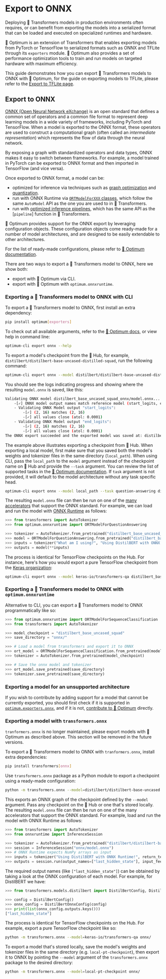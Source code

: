 <!--Copyright 2020 The HuggingFace Team. All rights reserved.

Licensed under the Apache License, Version 2.0 (the "License"); you may not use this file except in compliance with
the License. You may obtain a copy of the License at

http://www.apache.org/licenses/LICENSE-2.0

Unless required by applicable law or agreed to in writing, software distributed under the License is distributed on
an "AS IS" BASIS, WITHOUT WARRANTIES OR CONDITIONS OF ANY KIND, either express or implied. See the License for the
specific language governing permissions and limitations under the License.

⚠️ Note that this file is in Markdown but contain specific syntax for our doc-builder (similar to MDX) that may not be
rendered properly in your Markdown viewer.

-->

# Export to ONNX

Deploying 🤗 Transformers models in production environments often requires, or can benefit from exporting the models into 
a serialized format that can be loaded and executed on specialized runtimes and hardware.

🤗 Optimum is an extension of Transformers that enables exporting models from PyTorch or TensorFlow to serialized formats 
such as ONNX and TFLite through its `exporters` module. 🤗 Optimum also provides a set of performance optimization tools to train 
and run models on targeted hardware with maximum efficiency.

This guide demonstrates how you can export 🤗 Transformers models to ONNX with 🤗 Optimum, for the guide on exporting models to TFLite, 
please refer to the [Export to TFLite page](tflite).

## Export to ONNX 

[ONNX (Open Neural Network eXchange)](http://onnx.ai) is an open standard that defines a common set of operators and a 
common file format to represent deep learning models in a wide variety of frameworks, including PyTorch and
TensorFlow. When a model is exported to the ONNX format, these operators are used to
construct a computational graph (often called an _intermediate representation_) which
represents the flow of data through the neural network.

By exposing a graph with standardized operators and data types, ONNX makes it easy to
switch between frameworks. For example, a model trained in PyTorch can be exported to
ONNX format and then imported in TensorFlow (and vice versa).

Once exported to ONNX format, a model can be:
- optimized for inference via techniques such as [graph optimization](https://hf-mirror.com/docs/optimum/onnxruntime/usage_guides/optimization) and [quantization](https://hf-mirror.com/docs/optimum/onnxruntime/usage_guides/quantization). 
- run with ONNX Runtime via [`ORTModelForXXX` classes](https://hf-mirror.com/docs/optimum/onnxruntime/package_reference/modeling_ort),
which follow the same `AutoModel` API as the one you are used to in 🤗 Transformers.
- run with [optimized inference pipelines](https://hf-mirror.com/docs/optimum/main/en/onnxruntime/usage_guides/pipelines),
which has the same API as the [`pipeline`] function in 🤗 Transformers. 

🤗 Optimum provides support for the ONNX export by leveraging configuration objects. These configuration objects come 
ready-made for a number of model architectures, and are designed to be easily extendable to other architectures.

For the list of ready-made configurations, please refer to [🤗 Optimum documentation](https://hf-mirror.com/docs/optimum/exporters/onnx/overview).

There are two ways to export a 🤗 Transformers model to ONNX, here we show both:

- export with 🤗 Optimum via CLI.
- export with 🤗 Optimum with `optimum.onnxruntime`.

### Exporting a 🤗 Transformers model to ONNX with CLI

To export a 🤗 Transformers model to ONNX, first install an extra dependency:

```bash
pip install optimum[exporters]
```

To check out all available arguments, refer to the [🤗 Optimum docs](https://hf-mirror.com/docs/optimum/exporters/onnx/usage_guides/export_a_model#exporting-a-model-to-onnx-using-the-cli), 
or view help in command line:

```bash
optimum-cli export onnx --help
```

To export a model's checkpoint from the 🤗 Hub, for example, `distilbert/distilbert-base-uncased-distilled-squad`, run the following command: 

```bash
optimum-cli export onnx --model distilbert/distilbert-base-uncased-distilled-squad distilbert_base_uncased_squad_onnx/
```

You should see the logs indicating progress and showing where the resulting `model.onnx` is saved, like this:

```bash
Validating ONNX model distilbert_base_uncased_squad_onnx/model.onnx...
	-[✓] ONNX model output names match reference model (start_logits, end_logits)
	- Validating ONNX Model output "start_logits":
		-[✓] (2, 16) matches (2, 16)
		-[✓] all values close (atol: 0.0001)
	- Validating ONNX Model output "end_logits":
		-[✓] (2, 16) matches (2, 16)
		-[✓] all values close (atol: 0.0001)
The ONNX export succeeded and the exported model was saved at: distilbert_base_uncased_squad_onnx
```

The example above illustrates exporting a checkpoint from 🤗 Hub. When exporting a local model, first make sure that you 
saved both the model's weights and tokenizer files in the same directory (`local_path`). When using CLI, pass the 
`local_path` to the `model` argument instead of the checkpoint name on 🤗 Hub and provide the `--task` argument. 
You can review the list of supported tasks in the [🤗 Optimum documentation](https://hf-mirror.com/docs/optimum/exporters/task_manager).
If `task` argument is not provided, it will default to the model architecture without any task specific head.

```bash
optimum-cli export onnx --model local_path --task question-answering distilbert_base_uncased_squad_onnx/
```

The resulting `model.onnx` file can then be run on one of the [many
accelerators](https://onnx.ai/supported-tools.html#deployModel) that support the ONNX
standard. For example, we can load and run the model with [ONNX
Runtime](https://onnxruntime.ai/) as follows:

```python
>>> from transformers import AutoTokenizer
>>> from optimum.onnxruntime import ORTModelForQuestionAnswering

>>> tokenizer = AutoTokenizer.from_pretrained("distilbert_base_uncased_squad_onnx")
>>> model = ORTModelForQuestionAnswering.from_pretrained("distilbert_base_uncased_squad_onnx")
>>> inputs = tokenizer("What am I using?", "Using DistilBERT with ONNX Runtime!", return_tensors="pt")
>>> outputs = model(**inputs)
```

The process is identical for TensorFlow checkpoints on the Hub. For instance, here's how you would
export a pure TensorFlow checkpoint from the [Keras organization](https://hf-mirror.com/keras-io):

```bash
optimum-cli export onnx --model keras-io/transformers-qa distilbert_base_cased_squad_onnx/
```

### Exporting a 🤗 Transformers model to ONNX with `optimum.onnxruntime`

Alternative to CLI, you can export a 🤗 Transformers model to ONNX programmatically like so: 

```python
>>> from optimum.onnxruntime import ORTModelForSequenceClassification
>>> from transformers import AutoTokenizer

>>> model_checkpoint = "distilbert_base_uncased_squad"
>>> save_directory = "onnx/"

>>> # Load a model from transformers and export it to ONNX
>>> ort_model = ORTModelForSequenceClassification.from_pretrained(model_checkpoint, export=True)
>>> tokenizer = AutoTokenizer.from_pretrained(model_checkpoint)

>>> # Save the onnx model and tokenizer
>>> ort_model.save_pretrained(save_directory)
>>> tokenizer.save_pretrained(save_directory)
```

### Exporting a model for an unsupported architecture

If you wish to contribute by adding support for a model that cannot be currently exported, you should first check if it is
supported in [`optimum.exporters.onnx`](https://hf-mirror.com/docs/optimum/exporters/onnx/overview),
and if it is not, [contribute to 🤗 Optimum](https://hf-mirror.com/docs/optimum/exporters/onnx/usage_guides/contribute)
directly.

### Exporting a model with `transformers.onnx`

<Tip warning={true}>

`tranformers.onnx` is no longer maintained, please export models with 🤗 Optimum as described above. This section will be removed in the future versions.

</Tip>

To export a 🤗 Transformers model to ONNX with `tranformers.onnx`, install extra dependencies:

```bash
pip install transformers[onnx]
```

Use `transformers.onnx` package as a Python module to export a checkpoint using a ready-made configuration:

```bash
python -m transformers.onnx --model=distilbert/distilbert-base-uncased onnx/
```

This exports an ONNX graph of the checkpoint defined by the `--model` argument. Pass any checkpoint on the 🤗 Hub or one that's stored locally.
The resulting `model.onnx` file can then be run on one of the many accelerators that support the ONNX standard. For example, 
load and run the model with ONNX Runtime as follows:

```python
>>> from transformers import AutoTokenizer
>>> from onnxruntime import InferenceSession

>>> tokenizer = AutoTokenizer.from_pretrained("distilbert/distilbert-base-uncased")
>>> session = InferenceSession("onnx/model.onnx")
>>> # ONNX Runtime expects NumPy arrays as input
>>> inputs = tokenizer("Using DistilBERT with ONNX Runtime!", return_tensors="np")
>>> outputs = session.run(output_names=["last_hidden_state"], input_feed=dict(inputs))
```

The required output names (like `["last_hidden_state"]`) can be obtained by taking a look at the ONNX configuration of 
each model. For example, for DistilBERT we have:

```python
>>> from transformers.models.distilbert import DistilBertConfig, DistilBertOnnxConfig

>>> config = DistilBertConfig()
>>> onnx_config = DistilBertOnnxConfig(config)
>>> print(list(onnx_config.outputs.keys()))
["last_hidden_state"]
```

The process is identical for TensorFlow checkpoints on the Hub. For example, export a pure TensorFlow checkpoint like so:

```bash
python -m transformers.onnx --model=keras-io/transformers-qa onnx/
```

To export a model that's stored locally, save the model's weights and tokenizer files in the same directory (e.g. `local-pt-checkpoint`), 
then export it to ONNX by pointing the `--model` argument of the `transformers.onnx` package to the desired directory:

```bash
python -m transformers.onnx --model=local-pt-checkpoint onnx/
```